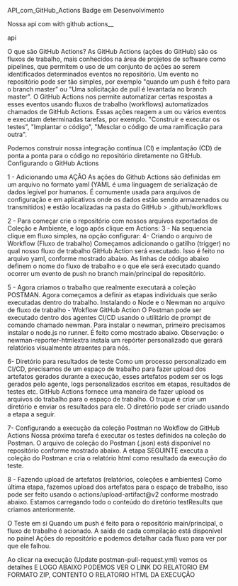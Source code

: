 API_com_GitHub_Actions
Badge em Desenvolvimento

Nossa api com with github actions__

api

O que são GitHub Actions?
As GitHub Actions (ações do GitHub) são os fluxos de trabalho, mais conhecidos na área de projetos de software como pipelines, que permitem o uso de um conjunto de ações ao serem identificados determinados eventos no repositório. Um evento no repositório pode ser tão simples, por exemplo "quando um push é feito para o branch master" ou "Uma solicitação de pull é levantada no branch master". O GitHub Actions nos permite automatizar certas respostas a esses eventos usando fluxos de trabalho (workflows) automatizados chamados de GitHub Actions. Essas ações reagem a um ou vários eventos e executam determinadas tarefas, por exemplo. "Construir e executar os testes", "Implantar o código", "Mesclar o código de uma ramificação para outra".

Podemos construir nossa integração contínua (CI) e implantação (CD) de ponta a ponta para o código no repositório diretamente no GitHub. Configurando o GitHub Actions

1 - Adicionando uma AÇÃO
As ações do Github Actions são definidas em um arquivo no formato yaml (YAML é uma linguagem de serialização de dados legível por humanos. É comumente usada para arquivos de configuração e em aplicativos onde os dados estão sendo armazenados ou transmitidos) e estão localizadas na pasta do GitHub > .github/workflows

2 - Para começar crie o repositório com nossos arquivos exportados de Coleção e Ambiente, e logo após clique em Actions:
3 - Na sequencia clique em fluxo simples, na opção configurar:
4- Criando o arquivo de Workflow (Fluxo de trabalho)
Começamos adicionando o gatilho (trigger) no qual nosso fluxo de trabalho GitHub Action será executado. Isso é feito no arquivo yaml, conforme mostrado abaixo. As linhas de código abaixo definem o nome do fluxo de trabalho e o que ele será executado quando ocorrer um evento de push no branch main/principal do repositório.

5 - Agora criamos o trabalho que realmente executará a coleção POSTMAN.
Agora começamos a definir as etapas individuais que serão executadas dentro do trabalho. Instalando o Node e o Newman no arquivo de fluxo de trabalho - Wokflow GitHub Action O Postman pode ser executado dentro dos agentes CI/CD usando o utilitário de prompt de comando chamado newman. Para instalar o newman, primeiro precisamos instalar o node.js no runner. É feito como mostrado abaixo. Observação: o newman-reporter-htmlextra instala um repórter personalizado que gerará relatórios visualmente atraentes para nós.

6- Diretório para resultados de teste
Como um processo personalizado em CI/CD, precisamos de um espaço de trabalho para fazer upload dos artefatos gerados durante a execução, esses artefatos podem ser os logs gerados pelo agente, logs personalizados escritos em etapas, resultados de testes etc. GitHub Actions fornece uma maneira de fazer upload os arquivos do trabalho para o espaço de trabalho. O truque é criar um diretório e enviar os resultados para ele. O diretório pode ser criado usando a etapa a seguir.

7- Configurando a execução da coleção Postman no Wokflow do GitHub Actions
Nossa próxima tarefa é executar os testes definidos na coleção do Postman. O arquivo de coleção do Postman (.json) está disponível no repositório conforme mostrado abaixo.
A etapa SEGUINTE executa a coleção do Postman e cria o relatório html como resultado da execução do teste.

8 - Fazendo upload de artefatos (relatórios, coleções e ambientes)
Como última etapa, fazemos upload dos artefatos para o espaço de trabalho, isso pode ser feito usando o actions/upload-artifact@v2 conforme mostrado abaixo. Estamos carregando todo o conteúdo do diretório testResults que criamos anteriormente.

O Teste em si
Quando um push é feito para o repositório main/principal, o fluxo de trabalho é acionado. A saída de cada compilação está disponível no painel Ações do repositório e podemos detalhar cada fluxo para ver por que ele falhou.

Ao clicar na execução (Update postman-pull-request.yml) vemos os detalhes E LOGO ABAIXO PODEMOS VER O LINK DO RELATORIO EM FORMATO ZIP, CONTENTO O RELATORIO HTML DA EXECUÇÃO